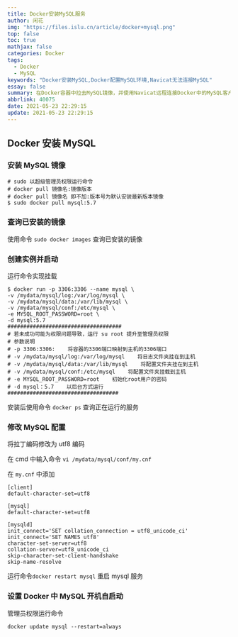 ```yaml
---
title: Docker安装MySQL服务
author: 闲花
img: "https://files.islu.cn/article/docker+mysql.png"
top: false
toc: true
mathjax: false
categories: Docker
tags:
  - Docker
  - MySQL
keywords: "Docker安装MySQL,Docker配置MySQL环境,Navicat无法连接MySQL"
essay: false
summary: 在Docker容器中拉去MySQL镜像，并使用Navicat远程连接Docker中的MySQL客户端
abbrlink: 40075
date: 2021-05-23 22:29:15
update: 2021-05-23 22:29:15
---
```


## Docker 安装 MySQL

### 安装 MySQL 镜像

```shell
# sudo 以超级管理员权限运行命令
# docker pull 镜像名:镜像版本
# docker pull 镜像名 即不加:版本号为默认安装最新版本镜像
$ sudo docker pull mysql:5.7
```

### 查询已安装的镜像

使用命令 `sudo docker images` 查询已安装的镜像

### 创建实例并启动

运行命令实现挂载

```shell
$ docker run -p 3306:3306 --name mysql \
-v /mydata/mysql/log:/var/log/mysql \
-v /mydata/mysql/data:/var/lib/mysql \
-v /mydata/mysql/conf:/etc/mysql \
-e MYSQL_ROOT_PASSWORD=root \
-d mysql:5.7
####################################
# 若未成功可能为权限问题导致，运行 su root 提升至管理员权限
# 参数说明
# -p 3306:3306:    将容器的3306端口映射到主机的3306端口
# -v /mydata/mysql/log:/var/log/mysql    将日志文件夹挂在到主机
# -v /mydata/mysql/data:/var/lib/mysql    将配置文件夹挂在到主机
# -v /mydata/mysql/conf:/etc/mysql    将配置文件夹挂载到主机
# -e MYSQL_ROOT_PASSWORD=root    初始化root用户的密码
# -d mysql：5.7    以后台方式运行
###################################
```

安装后使用命令 `docker ps` 查询正在运行的服务

### 修改 MySQL 配置

将拉丁编码修改为 utf8 编码

在 cmd 中输入命令 `vi /mydata/mysql/conf/my.cnf`

在 `my.cnf` 中添加

```shell
[client]
default-character-set=utf8

[mysql]
default-character-set=utf8

[mysqld]
init_connect='SET collation_connection = utf8_unicode_ci'
init_connect='SET NAMES utf8'
character-set-server=utf8
collation-server=utf8_unicode_ci
skip-character-set-client-handshake
skip-name-resolve
```

运行命令`docker restart mysql` 重启 mysql 服务

### 设置 Docker 中 MySQL 开机自启动

管理员权限运行命令

```shell
docker update mysql --restart=always
```
